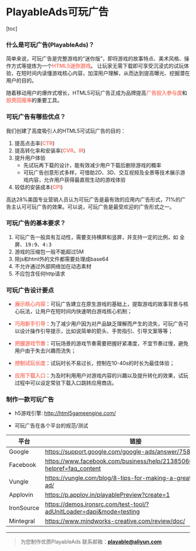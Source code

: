 # PlayableAds可玩广告

[toc]

### 什么是可玩广告(PlayableAds)？

简单来说，可玩广告是完整游戏的“迷你版”，即将游戏的故事特点、美术风格、操作方式等提炼为一个<b style='color:salmon'>HTML5迷你游戏</b>。
让玩家无需下载即可享受沉浸式的试玩体验，在短时间内读懂游戏核心内容，加深用户理解，从而达到提高曝光、挖掘潜在用户的目的。

随着移动用户的爆炸式增长，HTML5可玩广告正成为品牌提高<b style='color:salmon'>广告投入参与度</b>和<b style='color:salmon'>投资回报率</b>的重要工具。

### 可玩广告有哪些优点？

我们创建了高度吸引人的HTML5可试玩广告的目的：

1. 提高点击率(<b style='color:salmon'>CTR</b>)
2. 提高转化率和安装率(<b style='color:salmon'>CVR</b>、<b style='color:salmon'>IR</b>)
3. 提升用户体验
    + 先试玩再下载的设计，能有效减少用户下载后删除游戏的概率
    + 可玩广告创意形式多样，可借助2D、3D、交互视频及全景等技术展示游戏内容，允许用户获得最直观生动的游戏体验
4. 较低的安装成本(<b style='color:salmon'>CPI</b>)

高达28%美国专业营销人员认为可玩广告是最有效的应用内广告形式，71%的广告主认可可玩广告的效果。可以说，可玩广告是最受欢迎的广告形式之一。

### 可玩广告的基本要求？

1. 可玩广告一般具有互动性，需要支持横屏和竖屏，并支持一定的比例，如 <kbd>全屏</kbd>、<kbd>19:9</kbd>、<kbd>4:3</kbd>
2. 游戏的压缩包一般不能超过5M
3. 除js和html外的文件都需要处理成base64
4. 不允许通过外部网络加在动态素材
5. 不应包含任何http请求

### 可玩广告设计要点

+ <b style='color:salmon'>展示核心内容</b>：可玩广告建立在原生游戏的基础上，提取游戏的故事背景与核心玩法，让用户在短时间内快速明白游戏核心机制；

+ <b style='color:salmon'>巧用新手引导</b>：为了减少用户因为对产品缺乏理解而产生的流失，可玩广告可以设计操作引导提示，比如说简单的箭头、手势指引、引导文案等等；

+ <b style='color:salmon'>把握游戏节奏</b>：可玩场景的游戏节奏需要把握好紧凑度，不宜节奏过慢，避免用户由于失去兴趣而流失；

+ <b style='color:salmon'>控制试玩长度</b>：试玩时长不易过长，控制在10-40s的时长为最佳体验；

+ <b style='color:salmon'>应用下载入口</b>：为及时利用用户对游戏内容的兴趣以及提升转化的效果，试玩过程中可以设定常驻下载入口跳转应用商店。

### 制作一款可玩广告
+ h5游戏引擎: http://html5gameengine.com/

+ 可玩广告在各个平台的规范/测试

| 平台 | 链接 |
|  ----  | ----  |
| Google | https://support.google.com/google-ads/answer/7584219 |
| Facebook | https://www.facebook.com/business/help/2138506633095259?helpref=faq_content |
| Vungle | https://vungle.com/blog/8-tips-for-making-a-great-playable-ad/ |
| Applovin | https://p.applov.in/playablePreview?create=1 |
| IronSource | https://demos.ironsrc.com/test-tool/?adUnitLoader=dapi&mode=testing |
| Mintegral | https://www.mindworks-creative.com/review/doc/ |

---
> 为您制作优质PlayableAds
联系邮箱：<b>playable@aliyun.com</b>


